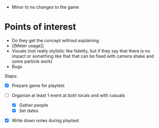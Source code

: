 - Minor to no changes to the game

# Points of interest
- Do they get the concept without explaining
- [[Meter usage]]
- Visuals (not really stylistic like fidelity, but if they say that there is no impact or something like that that can be fixed with camera shake and some particle work)
- Bugs

Steps:
- [x] Prepare game for playtest
- [ ] Organize at least 1 event at both locals and with casuals
	- [x] Gather people
	- [x] Set dates
- [x] Write down notes during playtest

